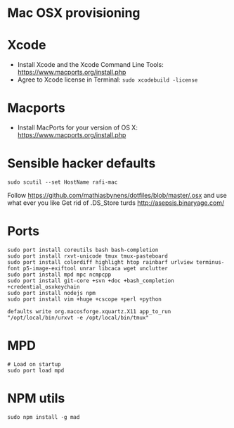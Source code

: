 # Mac OSX provisioning

# Xcode
- Install Xcode and the Xcode Command Line Tools: https://www.macports.org/install.php
- Agree to Xcode license in Terminal: `sudo xcodebuild -license`

# Macports
- Install MacPorts for your version of OS X: https://www.macports.org/install.php

# Sensible hacker defaults
```
sudo scutil --set HostName rafi-mac
```
Follow https://github.com/mathiasbynens/dotfiles/blob/master/.osx and use what ever you like
Get rid of .DS_Store turds http://asepsis.binaryage.com/

# Ports
```
sudo port install coreutils bash bash-completion
sudo port install rxvt-unicode tmux tmux-pasteboard
sudo port install colordiff highlight htop rainbarf urlview terminus-font p5-image-exiftool unrar libcaca wget unclutter
sudo port install mpd mpc ncmpcpp
sudo port install git-core +svn +doc +bash_completion +credential_osxkeychain
sudo port install nodejs npm
sudo port install vim +huge +cscope +perl +python

defaults write org.macosforge.xquartz.X11 app_to_run "/opt/local/bin/urxvt -e /opt/local/bin/tmux"
```

# MPD
```
# Load on startup
sudo port load mpd
```

# NPM utils
```
sudo npm install -g mad
```


